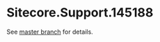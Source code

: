 # Sitecore.Support.145188

See [master branch](https://github.com/sitecoresupport/Sitecore.Support.145188) for details.